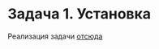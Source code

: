 # Задача 1. Установка 
Реализация задачи [отсюда](https://github.com/netology-code/jd-homeworks/tree/master/files/task2)